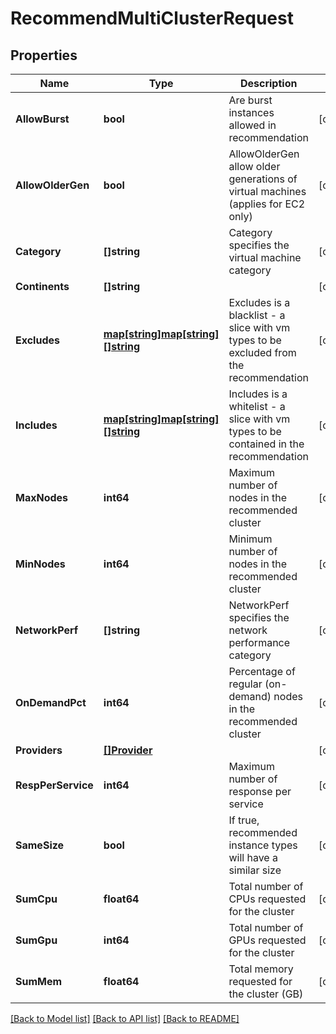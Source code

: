 # RecommendMultiClusterRequest

## Properties
Name | Type | Description | Notes
------------ | ------------- | ------------- | -------------
**AllowBurst** | **bool** | Are burst instances allowed in recommendation | [optional] 
**AllowOlderGen** | **bool** | AllowOlderGen allow older generations of virtual machines (applies for EC2 only) | [optional] 
**Category** | **[]string** | Category specifies the virtual machine category | [optional] 
**Continents** | **[]string** |  | [optional] 
**Excludes** | [**map[string]map[string][]string**](map.md) | Excludes is a blacklist - a slice with vm types to be excluded from the recommendation | [optional] 
**Includes** | [**map[string]map[string][]string**](map.md) | Includes is a whitelist - a slice with vm types to be contained in the recommendation | [optional] 
**MaxNodes** | **int64** | Maximum number of nodes in the recommended cluster | [optional] 
**MinNodes** | **int64** | Minimum number of nodes in the recommended cluster | [optional] 
**NetworkPerf** | **[]string** | NetworkPerf specifies the network performance category | [optional] 
**OnDemandPct** | **int64** | Percentage of regular (on-demand) nodes in the recommended cluster | [optional] 
**Providers** | [**[]Provider**](Provider.md) |  | [optional] 
**RespPerService** | **int64** | Maximum number of response per service | [optional] 
**SameSize** | **bool** | If true, recommended instance types will have a similar size | [optional] 
**SumCpu** | **float64** | Total number of CPUs requested for the cluster | [optional] 
**SumGpu** | **int64** | Total number of GPUs requested for the cluster | [optional] 
**SumMem** | **float64** | Total memory requested for the cluster (GB) | [optional] 

[[Back to Model list]](../README.md#documentation-for-models) [[Back to API list]](../README.md#documentation-for-api-endpoints) [[Back to README]](../README.md)



